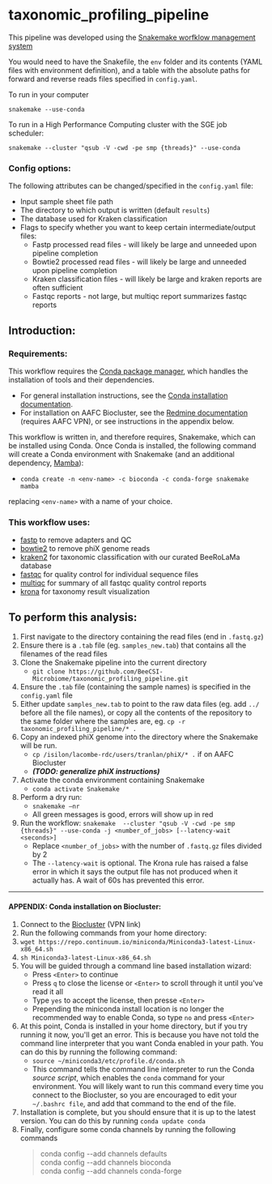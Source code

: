 # taxonomic_profiling_pipeline


This pipeline was developed using the [Snakemake worfklow management system](https://snakemake.readthedocs.io/en/stable/)

You would need to have the Snakefile, the `env` folder and its contents (YAML files with environment definition), and a table with the absolute paths for forward and reverse reads files specified in `config.yaml`.

To run in your computer

`snakemake --use-conda`

To run in a High Performance Computing cluster with the SGE job scheduler:

`snakemake --cluster "qsub -V -cwd -pe smp {threads}" --use-conda`

### Config options:
The following attributes can be changed/specified in the `config.yaml` file:  
- Input sample sheet file path  
- The directory to which output is written (default `results`)  
- The database used for Kraken classification  
- Flags to specify whether you want to keep certain intermediate/output files:  
    - Fastp processed read files - will likely be large and unneeded upon pipeline completion
    - Bowtie2 processed read files - will likely be large and unneeded upon pipeline completion
    - Kraken classification files - will likely be large and kraken reports are often sufficient
    - Fastqc reports - not large, but multiqc report summarizes fastqc reports

## Introduction:
### Requirements:
This workflow requires the [Conda package manager](https://docs.conda.io/en/latest/), which handles the installation of tools and their dependencies.
- For general installation instructions, see the [Conda installation documentation](https://conda.io/projects/conda/en/latest/user-guide/install/index.html).
- For installation on AAFC Biocluster, see the [Redmine documentation](https://redmine.biodiversity.agr.gc.ca/projects/biocluster/wiki/Installing_Conda) (requires AAFC VPN), or see instructions in the appendix below.

This workflow is written in, and therefore requires, Snakemake, which can be installed using Conda. Once Conda is installed, the following command will create a Conda environment with Snakemake (and an additional dependency, [Mamba](https://github.com/mamba-org/mamba)):
- `conda create -n <env-name> -c bioconda -c conda-forge snakemake mamba`

replacing `<env-name>` with a name of your choice.

### This workflow uses:
- [fastp](https://github.com/OpenGene/fastp) to remove adapters and QC
- [bowtie2](https://github.com/BenLangmead/bowtie2) to remove phiX genome reads
- [kraken2](https://github.com/DerrickWood/kraken2/wiki) for taxonomic classification with our curated BeeRoLaMa database
- [fastqc](https://www.bioinformatics.babraham.ac.uk/projects/fastqc/) for quality control for individual sequence files
- [multiqc](https://github.com/ewels/MultiQC) for summary of all fastqc quality control reports
- [krona](https://github.com/marbl/Krona/wiki) for taxonomy result visualization


## To perform this analysis:
1.	First navigate to the directory containing the read files (end in `.fastq.gz`)
2.	Ensure there is a `.tab` file (eg. `samples_new.tab`) that contains all the filenames of the read files
3.	Clone the Snakemake pipeline into the current directory
    - `git clone https://github.com/BeeCSI-Microbiome/taxonomic_profiling_pipeline.git`
4.	Ensure the `.tab` file (containing the sample names) is specified in the `config.yaml` file
5.	Either update `samples_new.tab` to point to the raw data files (eg. add `../` before all the file names), or copy all the contents of the repository to the same folder where the samples are, eg. `cp -r taxonomic_profiling_pipeline/* .`
6.	Copy an indexed phiX genome into the directory where the Snakemake will be run. 
    - `cp /isilon/lacombe-rdc/users/tranlan/phiX/* .` if on AAFC Biocluster
    - ***(TODO: generalize phiX instructions)***
7.	Activate the conda environment containing Snakemake
    - `conda activate Snakemake`
8.	Perform a dry run: 
    - `snakemake –nr`
    - All green messages is good, errors will show up in red
9.	Run the workflow: `snakemake  --cluster "qsub -V -cwd -pe smp {threads}" --use-conda -j <number_of_jobs> [--latency-wait <seconds>]`
    - Replace `<number_of_jobs>` with the number of `.fastq.gz` files divided by 2
    - The `--latency-wait` is optional. The Krona rule has raised a false error in which it says the output file has not produced when it actually has. A wait of 60s has prevented this error.

---

#### APPENDIX: Conda installation on Biocluster:
1.  Connect to the [Biocluster](https://redmine.biodiversity.agr.gc.ca/projects/biocluster/wiki/Connecting_to_the_biocluster) (VPN link)
2.  Run the following commands from your home directory:  
3. `wget https://repo.continuum.io/miniconda/Miniconda3-latest-Linux-x86_64.sh`  
4. `sh Miniconda3-latest-Linux-x86_64.sh`  
5. You will be guided through a command line based installation wizard:  
    - Press `<Enter>` to continue  
    - Press `q` to close the license or `<Enter>` to scroll through it until you've read it all  
    - Type `yes` to accept the license, then presse `<Enter>`  
    - Prepending the miniconda install location is no longer the recommended way to enable Conda, so type `no` and press `<Enter>`  
6. At this point, Conda is installed in your home directory, but if you try running it now, you'll get an error. This is because you have not told the command line interpreter that you want Conda enabled in your path. You can do this by running the following command:  
    - `source ~/miniconda3/etc/profile.d/conda.sh`  
    - This command tells the command line interpreter to run the Conda _source script_, which enables the `conda` command for your environment. You will likely want to run this command every time you connect to the Biocluster, so you are encouraged to edit your `~/.bashrc file`, and add that command to the end of the file.  
7. Installation is complete, but you should ensure that it is up to the latest version. You can do this by running `conda update conda`  
8. Finally, configure some conda channels by running the following commands  
    > conda config --add channels defaults  
    > conda config --add channels bioconda  
    > conda config --add channels conda-forge
